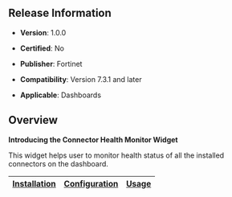 ## Release Information

- **Version**: 1.0.0

- **Certified**: No

- **Publisher**: Fortinet  

- **Compatibility**: Version 7.3.1 and later

- **Applicable**: Dashboards


## Overview

**Introducing the Connector Health Monitor Widget**

This widget helps user to monitor health status of all the installed connectors on the dashboard.

| [Installation](./docs/setup.md#installation) | [Configuration](./docs/setup.md#configuration) | [Usage](./docs/usage.md) |
|----------------------------------------------|------------------------------------------------|--------------------------|
